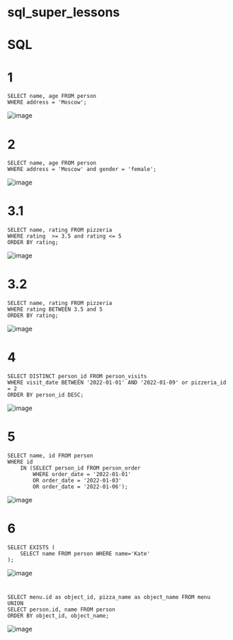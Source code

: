 # sql_super_lessons
# SQL

# 1
```
SELECT name, age FROM person
WHERE address = 'Moscow';
```

![image](https://github.com/sslinNn/sql_super_lessons/assets/113080924/0b3c396d-25d1-4368-a6dc-0c07c9a09fc6)

# 2
```
SELECT name, age FROM person
WHERE address = 'Moscow' and gender = 'female';
```

![image](https://github.com/sslinNn/sql_super_lessons/assets/113080924/d8dbfd9b-88e4-4b0c-9005-c38be18509be)


# 3.1
```
SELECT name, rating FROM pizzeria
WHERE rating  >= 3.5 and rating <= 5
ORDER BY rating;
```

![image](https://github.com/sslinNn/sql_super_lessons/assets/113080924/17f5f068-8ee4-4498-82df-421e1fbfad44)

# 3.2
```
SELECT name, rating FROM pizzeria 
WHERE rating BETWEEN 3.5 and 5
ORDER BY rating;
```

![image](https://github.com/sslinNn/sql_super_lessons/assets/113080924/e46462da-90a0-4100-ac45-305887fc3f63)

# 4
```
SELECT DISTINCT person_id FROM person_visits
WHERE visit_date BETWEEN '2022-01-01' AND '2022-01-09' or pizzeria_id = 2
ORDER BY person_id DESC;
```

![image](https://github.com/sslinNn/sql_super_lessons/assets/113080924/897a18dc-402f-4f01-8a7c-e89120b710d2)


# 5
```
SELECT name, id FROM person
WHERE id
	IN (SELECT person_id FROM person_order 
		WHERE order_date = '2022-01-01'
	   	OR order_date = '2022-01-03'
	    OR order_date = '2022-01-06');
```

![image](https://github.com/sslinNn/sql_super_lessons/assets/113080924/f8bd012a-0baf-45ef-825d-d51cba71019a)

# 6
```
SELECT EXISTS (
	SELECT name FROM person WHERE name='Kate'
);
```

![image](https://github.com/sslinNn/sql_super_lessons/assets/113080924/3b2b5344-d97d-4429-8fb3-151c5bbc10d1)


#
```
SELECT menu.id as object_id, pizza_name as object_name FROM menu
UNION
SELECT person.id, name FROM person
ORDER BY object_id, object_name;
```

![image](https://github.com/sslinNn/sql_super_lessons/assets/113080924/4790632d-bfc4-4b07-9fa4-026fb3fa007b)


